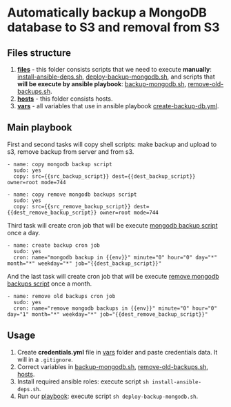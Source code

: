 # Automatically backup a MongoDB database to S3 and removal from S3

## Files structure

1. **[files](./files)** - this folder consists scripts that we need to execute **manually**: [install-ansible-deps.sh](./files/install-ansible-deps.sh), [deploy-backup-mongodb.sh](./files/deploy-backup-mongodb.sh), and scripts that **will be execute by ansible playbook**: [backup-mongodb.sh](./files/backup-mongodb.sh), [remove-old-backups.sh](./files/remove-old-backups.sh).
2. **[hosts](./hosts)** - this folder consists hosts.
3. **[vars](./vars)** - all variables that use in ansible playbook [create-backup-db.yml](./create-backup-db.yml).

## Main playbook

First and second tasks will copy shell scripts: make backup and upload to s3, remove backup from server and from s3.
```
- name: copy mongodb backup script
  sudo: yes
  copy: src={{src_backup_script}} dest={{dest_backup_script}} owner=root mode=744

- name: copy remove mongodb backups script
  sudo: yes
  copy: src={{src_remove_backup_script}} dest={{dest_remove_backup_script}} owner=root mode=744
```

Third task will create cron job that will be execute [mongodb backup script](./files/backup-mongodb.sh) once a day.
```
- name: create backup cron job
  sudo: yes
  cron: name="mongodb backup in {{env}}" minute="0" hour="0" day="*" month="*" weekday="*" job="{{dest_backup_script}}"
```

And the last task will create cron job that will be execute [remove mongodb backups script](./files/remove-old-backups.sh) once a month.
```
- name: remove old backups cron job
  sudo: yes
  cron: name="remove mongodb backups in {{env}}" minute="0" hour="0" day="1" month="*" weekday="*" job="{{dest_remove_backup_script}}"
```

## Usage

1. Create **credentials.yml** file in [vars](./vars) folder and paste credentials data. It will in a `.gitignore`.
2. Correct variables in [backup-mongodb.sh](./files/backup-mongodb.sh), [remove-old-backups.sh](./files/remove-old-backups.sh), [hosts](./hosts).
3. Install required ansible roles: execute script `sh install-ansible-deps.sh`.
4. Run our [playbook](./create-backup-db.yml): execute script `sh deploy-backup-mongodb.sh`.
